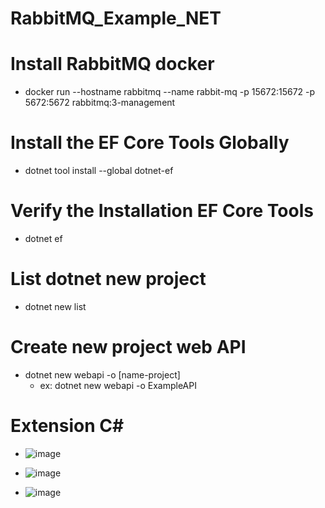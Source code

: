 # RabbitMQ_Example_NET

# Install RabbitMQ docker
- docker run --hostname rabbitmq --name rabbit-mq -p 15672:15672 -p 5672:5672 rabbitmq:3-management

# Install the EF Core Tools Globally
- dotnet tool install --global dotnet-ef

# Verify the Installation EF Core Tools
- dotnet ef

# List dotnet new project
- dotnet new list

# Create new project web API
- dotnet new webapi -o [name-project]
  + ex: dotnet new webapi -o ExampleAPI

# Extension C#
- ![image](https://github.com/user-attachments/assets/1b31317f-f98e-459c-bd9e-81ea999fa86d)
  
- ![image](https://github.com/user-attachments/assets/1d718e6e-889f-4106-bca9-fd4bde95cb7a)

- ![image](https://github.com/user-attachments/assets/0bc8d89a-f3a2-4039-9414-289e1620ac59)
